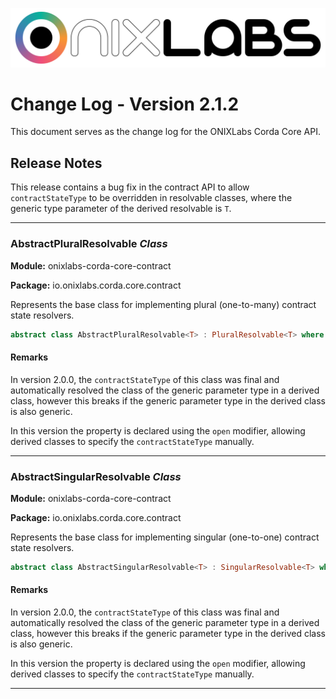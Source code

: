 ![ONIX Labs](https://raw.githubusercontent.com/onix-labs/onix-labs.github.io/master/content/logo/master_full_md.png)

# Change Log - Version 2.1.2

This document serves as the change log for the ONIXLabs Corda Core API.

## Release Notes

This release contains a bug fix in the contract API to allow `contractStateType` to be overridden in resolvable classes, where the generic type parameter of the derived resolvable is `T`.

---

### AbstractPluralResolvable _Class_

**Module:** onixlabs-corda-core-contract

**Package:** io.onixlabs.corda.core.contract

Represents the base class for implementing plural (one-to-many) contract state resolvers.

```kotlin
abstract class AbstractPluralResolvable<T> : PluralResolvable<T> where T : ContractState
```

#### Remarks

In version 2.0.0, the `contractStateType` of this class was final and automatically resolved the class of the generic parameter type in a derived class, however this breaks if the generic parameter type in the derived class is also generic.

In this version the property is declared using the `open` modifier, allowing derived classes to specify the `contractStateType` manually.

---

### AbstractSingularResolvable _Class_

**Module:** onixlabs-corda-core-contract

**Package:** io.onixlabs.corda.core.contract

Represents the base class for implementing singular (one-to-one) contract state resolvers.

```kotlin
abstract class AbstractSingularResolvable<T> : SingularResolvable<T> where T : ContractState
```

#### Remarks

In version 2.0.0, the `contractStateType` of this class was final and automatically resolved the class of the generic parameter type in a derived class, however this breaks if the generic parameter type in the derived class is also generic.

In this version the property is declared using the `open` modifier, allowing derived classes to specify the `contractStateType` manually.

---

